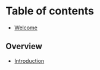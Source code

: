 # Table of contents

* [Welcome](README.md)

## Overview

* [Introduction](overview/introduction.md)
